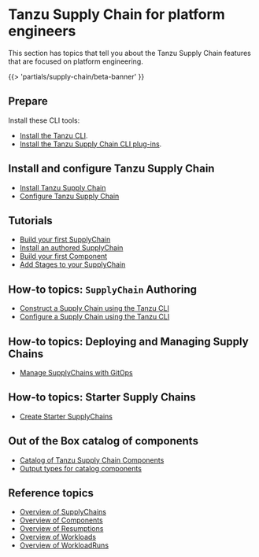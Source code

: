 # Tanzu Supply Chain for platform engineers

This section has topics that tell you about the Tanzu Supply Chain features that are focused on
platform engineering.

{{> 'partials/supply-chain/beta-banner' }}

## Prepare

Install these CLI tools:

- [Install the Tanzu CLI](../../install-tanzu-cli.hbs.md#install-cli).
- [Install the Tanzu Supply Chain CLI plug-ins](how-to/install-the-cli.hbs.md).

## Install and configure Tanzu Supply Chain

- [Install Tanzu Supply Chain](how-to/installing-supply-chain/about.hbs.md)
- [Configure Tanzu Supply Chain](how-to/installing-supply-chain/post-install-configuration.hbs.md)

## Tutorials

- [Build your first SupplyChain](tutorials/my-first-supply-chain.hbs.md)
- [Install an authored SupplyChain](tutorials/install-supply-chain.hbs.md)
- [Build your first Component](tutorials/my-first-component.hbs.md)
- [Add Stages to your SupplyChain](tutorials/add-stages-supply-chain.hbs.md)

## How-to topics: `SupplyChain` Authoring

- [Construct a Supply Chain using the Tanzu CLI](how-to/supply-chain-authoring/construct-with-cli.hbs.md)
- [Configure a Supply Chain using the Tanzu CLI](how-to/supply-chain-authoring/configure.hbs.md)

## How-to topics: Deploying and Managing Supply Chains

- [Manage SupplyChains with GitOps](how-to/deploying-supply-chains/gitops-managed.hbs.md)

## How-to topics: Starter Supply Chains

- [Create Starter SupplyChains](how-to/starter-supply-chains.hbs.md)

## Out of the Box catalog of components

- [Catalog of Tanzu Supply Chain Components](../reference/catalog/about.hbs.md)
- [Output types for catalog components](../reference/catalog/output-types.hbs.md)

## Reference topics

- [Overview of SupplyChains](explanation/supply-chains.hbs.md)
- [Overview of Components](explanation/components.hbs.md)
- [Overview of Resumptions](explanation/resumptions.hbs.md)
- [Overview of Workloads](explanation/workloads.hbs.md)
- [Overview of WorkloadRuns](explanation/workload-runs.hbs.md)